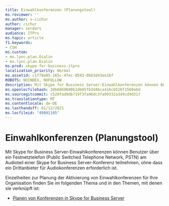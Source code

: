```yaml
---
title: Einwahlkonferenzen (Planungstool)
ms.reviewer: ''
ms.author: v-cichur
author: cichur
manager: serdars
audience: ITPro
ms.topic: article
f1.keywords:
- CSH
ms.custom:
- ms.lync.plan.Dialin
- ms.lync.plan.Dialin
ms.prod: skype-for-business-itpro
localization_priority: Normal
ms.assetid: c1f79a05-165c-47ec-8593-0bb3d43ee16f
ROBOTS: NOINDEX, NOFOLLOW
description: Mit Skype for Business Server-Einwahlkonferenzen können Benutzer über ein Festnetztelefon (Public Switched Telephone Network, PSTN) am Audioteil einer Skype for Business Server-Konferenz teilnehmen, ohne dass ein Drittanbieter für Audiokonferenzen erforderlich ist.
ms.openlocfilehash: 3db6869688b2db05fb3d4bca416cb520f1560abd
ms.sourcegitcommit: c528fad9db719f3fa96dc3fa99332a349cd9d317
ms.translationtype: MT
ms.contentlocale: de-DE
ms.lasthandoff: 01/12/2021
ms.locfileid: "49801105"
---
```

# <a name="dial-in-conferencing-planning-tool"></a>Einwahlkonferenzen (Planungstool)
 
Mit Skype for Business Server-Einwahlkonferenzen können Benutzer über ein Festnetztelefon (Public Switched Telephone Network, PSTN) am Audioteil einer Skype for Business Server-Konferenz teilnehmen, ohne dass ein Drittanbieter für Audiokonferenzen erforderlich ist.
  
Einzelheiten zur Planung der Aktivierung von Einwahlkonferenzen für Ihre Organisation finden Sie im folgenden Thema und in den Themen, mit denen sie verknüpft ist: 
  
- [Planen von Konferenzen in Skype for Business Server](../../../plan-your-deployment/conferencing/conferencing.md)
    

